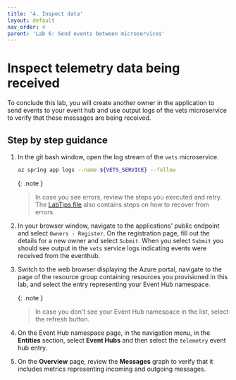 ```yaml
---
title: '4. Inspect data'
layout: default
nav_order: 4
parent: 'Lab 6: Send events between microservices'
---
```


# Inspect telemetry data being received

To conclude this lab, you will create another owner in the application to send events to your event hub and use output logs of the vets microservice to verify that these messages are being received.

## Step by step guidance

1. In the git bash window, open the log stream of the `vets` microservice.

   ```bash
   az spring app logs --name ${VETS_SERVICE} --follow
   ```

   {: .note }
   > In case you see errors, review the steps you executed and retry. The [LabTips file](../../../LabTips.md) also contains steps on how to recover from errors.

1. In your browser window, navigate to the applications' public endpoint and select `Owners - Register`. On the registration page, fill out the details for a new owner and select `Submit`. When you select `Submit` you should see output in the `vets` service logs indicating events were received from the eventhub. 

1. Switch to the web browser displaying the Azure portal, navigate to the page of the resource group containing resources you provisioned in this lab, and select the entry representing your Event Hub namespace.

   {: .note }
   > In case you don't see your Event Hub namespace in the list, select the refresh button.

1. On the Event Hub namespace page, in the navigation menu, in the **Entities** section, select **Event Hubs** and then select the `telemetry` event hub entry.

1. On the **Overview** page, review the **Messages** graph to verify that it includes metrics representing incoming and outgoing messages.